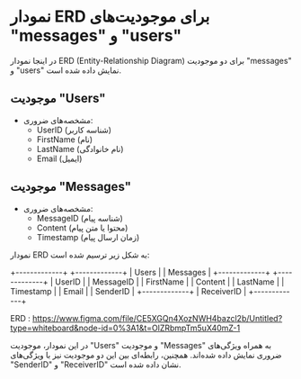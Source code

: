 # نمودار ERD برای موجودیت‌های "messages" و "users"

در اینجا نمودار ERD (Entity-Relationship Diagram) برای دو موجودیت "messages" و "users" نمایش داده شده است.

## موجودیت "Users"

- مشخصه‌های ضروری:
  - UserID (شناسه کاربر)
  - FirstName (نام)
  - LastName (نام خانوادگی)
  - Email (ایمیل)

## موجودیت "Messages"

- مشخصه‌های ضروری:
  - MessageID (شناسه پیام)
  - Content (محتوا یا متن پیام)
  - Timestamp (زمان ارسال پیام)

نمودار ERD به شکل زیر ترسیم شده است:

+-------------+       +-------------+
|   Users     |       |   Messages  |
+-------------+       +-------------+
| UserID      |       | MessageID   |
| FirstName   |       | Content     |
| LastName    |       | Timestamp   |
| Email       |       | SenderID    |
+-------------+       | ReceiverID  |
                      +-------------+


ERD : https://www.figma.com/file/CE5XGQn4XozNWH4bazcl2b/Untitled?type=whiteboard&node-id=0%3A1&t=OlZRbmpTm5uX40mZ-1

در این نمودار، موجودیت "Users" و موجودیت "Messages" به همراه ویژگی‌های ضروری نمایش داده شده‌اند. همچنین، رابطه‌ای بین این دو موجودیت نیز با ویژگی‌های "SenderID" و "ReceiverID" نشان داده شده است.
